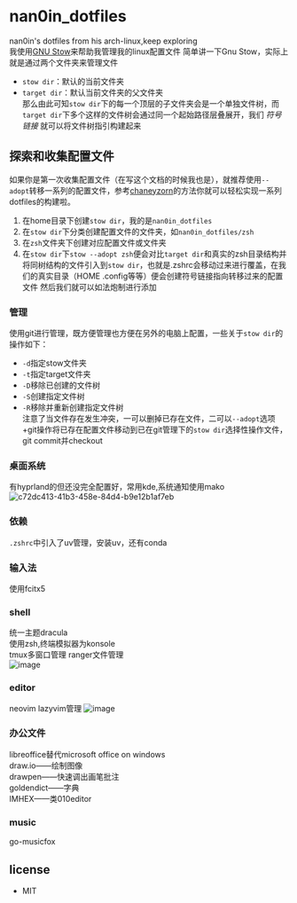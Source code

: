 # nan0in_dotfiles
nan0in's dotfiles from his arch-linux,keep exploring  
我使用[GNU Stow](https://www.gnu.org/software/stow/)来帮助我管理我的linux配置文件
简单讲一下Gnu Stow，实际上就是通过两个文件夹来管理文件  
- `stow dir`：默认的当前文件夹
- `target dir`：默认当前文件夹的父文件夹  
那么由此可知`stow dir`下的每一个顶层的子文件夹会是一个单独文件树，而`target dir`下多个这样的文件树会通过同一个起始路径层叠展开，我们 *符号链接* 就可以将文件树指引构建起来

## 探索和收集配置文件
如果你是第一次收集配置文件（在写这个文档的时候我也是），就推荐使用`--adopt`转移一系列的配置文件，参考[chaneyzorn](https://github.com/chaneyzorn/dotfiles?tab=readme-ov-file)的方法你就可以轻松实现一系列dotfiles的构建啦。  
1. 在home目录下创建`stow dir`，我的是`nan0in_dotfiles`
2. 在`stow dir`下分类创建配置文件的文件夹，如`nan0in_dotfiles/zsh`
3. 在`zsh`文件夹下创建对应配置文件或文件夹
4. 在`stow dir`下`stow --adopt zsh`便会对比`target dir`和真实的zsh目录结构并将同树结构的文件引入到`stow dir`，也就是.zshrc会移动过来进行覆盖，在我们的真实目录（HOME .config等等）便会创建符号链接指向转移过来的配置文件
然后我们就可以如法炮制进行添加

### 管理
使用git进行管理，既方便管理也方便在另外的电脑上配置，一些关于`stow dir`的操作如下：  
- `-d`指定stow文件夹
- `-t`指定target文件夹
- `-D`移除已创建的文件树
- `-S`创建指定文件树
- `-R`移除并重新创建指定文件树  
注意了当文件存在发生冲突，一可以删掉已存在文件，二可以`--adopt`选项+git操作将已存在配置文件移动到已在git管理下的`stow dir`选择性操作文件，git commit并checkout

### 桌面系统
有hyprland的但还没完全配置好，常用kde,系统通知使用mako
![c72dc413-41b3-458e-84d4-b9e12b1af7eb](https://github.com/user-attachments/assets/fc79acf7-cbdb-42fc-868b-647402a1a26e)


### 依赖
`.zshrc`中引入了uv管理，安装uv，还有conda

### 输入法
使用fcitx5

### shell
统一主题dracula  
使用zsh,终端模拟器为konsole  
tmux多窗口管理 ranger文件管理  
![image](https://github.com/user-attachments/assets/55f1aab9-9410-4d43-baa1-43b8adfee067)


### editor
neovim lazyvim管理
![image](https://github.com/user-attachments/assets/633fbd6d-cb97-4d50-b408-4e975b308546)


### 办公文件
libreoffice替代microsoft office on windows  
draw.io——绘制图像  
drawpen——快速调出画笔批注  
goldendict——字典  
IMHEX——类010editor  

### music
go-musicfox



## license
- MIT
